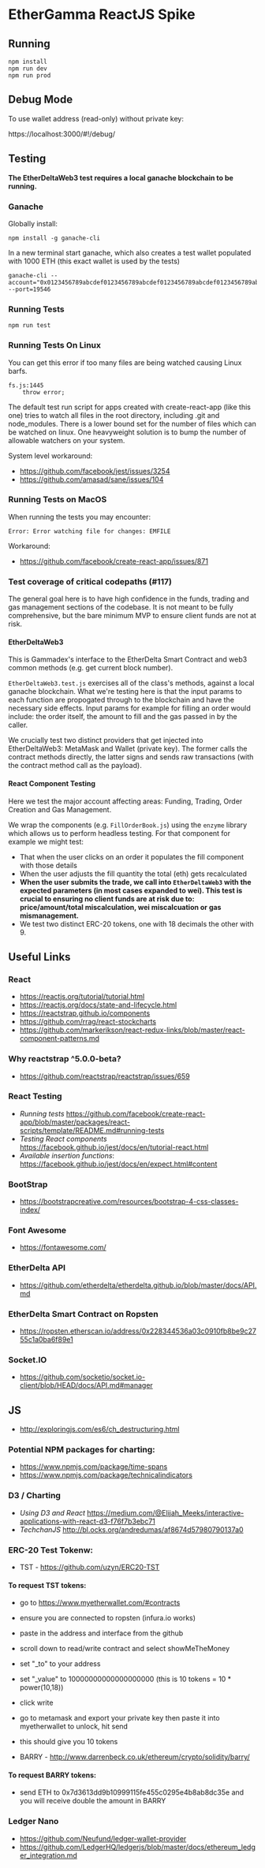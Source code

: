 # EtherGamma ReactJS Spike

## Running

```
npm install
npm run dev
npm run prod
```

## Debug Mode

To use wallet address (read-only) without private key:

https://localhost:3000/#!/debug/ 

## Testing

**The EtherDeltaWeb3 test requires a local ganache blockchain to be running.**

### Ganache

Globally install:

```
npm install -g ganache-cli
```

In a new terminal start ganache, which also creates a test wallet populated with 1000 ETH (this exact wallet is used by the tests)

```
ganache-cli --account="0x0123456789abcdef0123456789abcdef0123456789abcdef0123456789abcdef,1000000000000000000000000000" --port=19546
```

### Running Tests

```
npm run test
```

### Running Tests On Linux

You can get this error if too many files are being watched causing Linux barfs. 

```
fs.js:1445
    throw error;
```

The default test run script for apps created with create-react-app (like this one) tries to watch all files in the root directory, including .git and node_modules. 
There is a lower bound set for the number of files which can be watched on linux. One heavyweight solution is to bump the number of allowable watchers on your system.

System level workaround:

* https://github.com/facebook/jest/issues/3254
* https://github.com/amasad/sane/issues/104

### Running Tests on MacOS

When running the tests you may encounter:

```
Error: Error watching file for changes: EMFILE
```

Workaround:

* https://github.com/facebook/create-react-app/issues/871

### Test coverage of critical codepaths (#117)

The general goal here is to have high confidence in the funds, trading and gas management sections of the codebase. It is not meant to be fully comprehensive, but the bare minimum MVP to ensure client funds are not at risk.

#### EtherDeltaWeb3

This is Gammadex's interface to the EtherDelta Smart Contract and web3 common methods (e.g. get current block number).

`EtherDeltaWeb3.test.js` exercises all of the class's methods, against a local ganache blockchain. What we're testing here is that the input params to each function are propogated through to the blockchain and have the necessary side effects. Input params for example for filling an order would include: the order itself, the amount to fill and the gas passed in by the caller.

We crucially test two distinct providers that get injected into EtherDeltaWeb3: MetaMask and Wallet (private key). The former calls the contract methods directly, the latter signs and sends raw transactions (with the contract method call as the payload).

#### React Component Testing

Here we test the major account affecting areas: Funding, Trading, Order Creation and Gas Management.

We wrap the components (e.g. `FillOrderBook.js`) using the `enzyme` library which allows us to perform headless testing. For that component for example we might test:

* That when the user clicks on an order it populates the fill component with those details
* When the user adjusts the fill quantity the total (eth) gets recalculated
* **When the user submits the trade, we call into `EtherDeltaWeb3` with the expected parameters (in most cases expanded to wei). This test is crucial to ensuring no client funds are at risk due to: price/amount/total miscalculation, wei miscalcuation or gas mismanagement.**
* We test two distinct ERC-20 tokens, one with 18 decimals the other with 9.

## Useful Links

### React

* https://reactjs.org/tutorial/tutorial.html
* https://reactjs.org/docs/state-and-lifecycle.html
* https://reactstrap.github.io/components
* https://github.com/rrag/react-stockcharts
* https://github.com/markerikson/react-redux-links/blob/master/react-component-patterns.md

### Why reactstrap ^5.0.0-beta?

* https://github.com/reactstrap/reactstrap/issues/659

### React Testing

* *Running tests* https://github.com/facebook/create-react-app/blob/master/packages/react-scripts/template/README.md#running-tests
* *Testing React components* https://facebook.github.io/jest/docs/en/tutorial-react.html
* *Available insertion functions*: https://facebook.github.io/jest/docs/en/expect.html#content

### BootStrap

* https://bootstrapcreative.com/resources/bootstrap-4-css-classes-index/

### Font Awesome 

* https://fontawesome.com/

### EtherDelta API

* https://github.com/etherdelta/etherdelta.github.io/blob/master/docs/API.md

### EtherDelta Smart Contract on Ropsten

* https://ropsten.etherscan.io/address/0x228344536a03c0910fb8be9c2755c1a0ba6f89e1

### Socket.IO

* https://github.com/socketio/socket.io-client/blob/HEAD/docs/API.md#manager

## JS

* http://exploringjs.com/es6/ch_destructuring.html

### Potential NPM packages for charting:

* https://www.npmjs.com/package/time-spans
* https://www.npmjs.com/package/technicalindicators

### D3 / Charting

* *Using D3 and React* https://medium.com/@Elijah_Meeks/interactive-applications-with-react-d3-f76f7b3ebc71
* *TechchanJS* http://bl.ocks.org/andredumas/af8674d57980790137a0

### ERC-20 Test Tokenw:

* TST - https://github.com/uzyn/ERC20-TST

#### To request TST tokens:

* go to https://www.myetherwallet.com/#contracts
* ensure you are connected to ropsten (infura.io works)
* paste in the address and interface from the github
* scroll down to read/write contract and select showMeTheMoney
* set "_to" to your address
* set "_value" to 10000000000000000000  (this is 10 tokens = 10 * power(10,18))
* click write
* go to metamask and export your private key then paste it into myetherwallet to unlock, hit send
* this should give you 10 tokens

* BARRY - http://www.darrenbeck.co.uk/ethereum/crypto/solidity/barry/

#### To request BARRY tokens:

* send ETH to 0x7d3613dd9b10999115fe455c0295e4b8ab8dc35e and you will receive double the amount in BARRY

### Ledger Nano

* https://github.com/Neufund/ledger-wallet-provider
* https://github.com/LedgerHQ/ledgerjs/blob/master/docs/ethereum_ledger_integration.md

